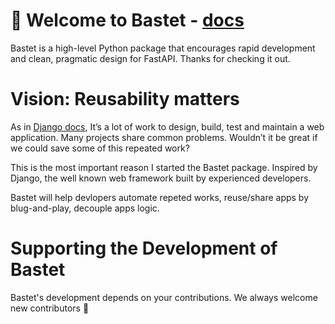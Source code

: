 # 👋 Welcome to Bastet - [docs](https://www.sreboy.com/Bastet/about/)

Bastet is a high-level Python package that encourages rapid development
and clean, pragmatic design for FastAPI. Thanks for checking it out.

# Vision: Reusability matters
As in [Django docs](https://docs.djangoproject.com/en/4.0/intro/reusable-apps/#reusability-matters), It’s a lot of work to design, build, test and maintain a web application. Many projects share common problems. Wouldn’t it be great if we could save some of this repeated work?

This is the most important reason I started the Bastet package. Inspired by Django, the well known web framework built by experienced developers.

Bastet will help devlopers automate repeted works, reuse/share apps by blug-and-play, decouple apps logic.

# Supporting the Development of Bastet
Bastet's development depends on your contributions. We always welcome new contributors 🫡